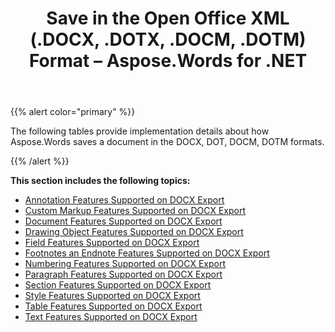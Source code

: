 ﻿---
title: Save in the Open Office XML (.DOCX, .DOTX, .DOCM, .DOTM) Format – Aspose.Words for .NET
articleTitle: Save in the Open Office XML (.DOCX, .DOTX, .DOCM, .DOTM) Format
linktitle: Save in the Open Office XML (.DOCX, .DOTX, .DOCM, .DOTM) Format
description: "Aspose.Words for .NET allows you to work with various features supported when saving to Open Office XML 2007 and 2010 format."
type: docs
weight: 120
url: /net/save-in-the-open-office-xml-docx-dotx-docm-dotm-format/
---

{{% alert color="primary" %}}

The following tables provide implementation details about how Aspose.Words saves a document in the DOCX, DOT, DOCM, DOTM formats.

{{% /alert %}}

**This section includes the following topics:** 

- [Annotation Features Supported on DOCX Export](/words/net/annotation-features-supported-on-docx-export/)
- [Custom Markup Features Supported on DOCX Export](/words/net/custom-markup-features-supported-on-docx-export/)
- [Document Features Supported on DOCX Export](/words/net/document-features-supported-on-docx-export/)
- [Drawing Object Features Supported on DOCX Export](/words/net/drawing-object-features-supported-on-docx-export/)
- [Field Features Supported on DOCX Export](/words/net/field-features-supported-on-docx-export/)
- [Footnotes an Endnote Features Supported on DOCX Export](/words/net/footnotes-and-endnote-features-docx-export/)
- [Numbering Features Supported on DOCX Export](/words/net/numbering-features-supported-on-docx-export/)
- [Paragraph Features Supported on DOCX Export](/words/net/paragraph-features-supported-on-docx-export/)
- [Section Features Supported on DOCX Export](/words/net/section-features-supported-on-docx-export/)
- [Style Features Supported on DOCX Export](/words/net/style-features-supported-on-docx-export/)
- [Table Features Supported on DOCX Export](/words/net/table-features-supported-on-docx-export/)
- [Text Features Supported on DOCX Export](/words/net/text-features-supported-on-docx-export/)
